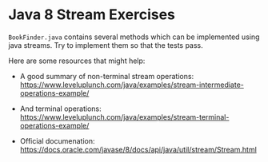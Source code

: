 # Java 8 Stream Exercises

`BookFinder.java` contains several methods which can be implemented using java streams. Try to implement them so that the tests pass.

Here are some resources that might help:

- A good summary of non-terminal stream operations: https://www.leveluplunch.com/java/examples/stream-intermediate-operations-example/

- And terminal operations: https://www.leveluplunch.com/java/examples/stream-terminal-operations-example/

- Official documenation: https://docs.oracle.com/javase/8/docs/api/java/util/stream/Stream.html
